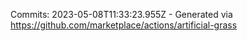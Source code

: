 Commits: 2023-05-08T11:33:23.955Z - Generated via https://github.com/marketplace/actions/artificial-grass
<br>
